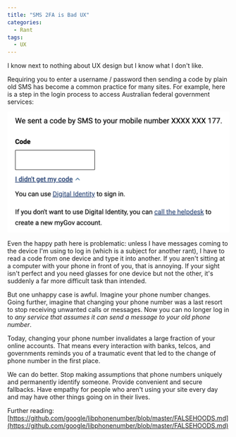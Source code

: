 ```yaml
---
title: "SMS 2FA is Bad UX"
categories:
  - Rant
tags:
  - UX
---
```


I know next to nothing about UX design but I know what I don't like.

Requiring you to enter a username / password then sending a code by plain old SMS has become a common practice for many sites. For example, here is a step in the login process to access Australian federal government services:

![myGov SMS screen](/assets/images/mygov-sms.png)

Even the happy path here is problematic: unless I have messages coming to the device I'm using to log in (which is a subject for another rant), I have to read a code from one device and type it into another. If you aren't sitting at a computer with your phone in front of you, that is annoying. If your sight isn't perfect and you need glasses for one device but not the other, it's suddenly a far more difficult task than intended.

But one unhappy case is awful. Imagine your phone number changes. Going further, imagine that changing your phone number was a last resort to stop receiving unwanted calls or messages. Now you can no longer log in to *any service that assumes it can send a message to your old phone number*.

Today, changing your phone number invalidates a large fraction of your online accounts. That means every interaction with banks, telcos, and governments reminds you of a traumatic event that led to the change of phone number in the first place.

We can do better. Stop making assumptions that phone numbers uniquely and permanently identify someone. Provide convenient and secure fallbacks. Have empathy for people who aren't using your site every day and may have other things going on in their lives.

Further reading:
	[https://github.com/google/libphonenumber/blob/master/FALSEHOODS.md](https://github.com/google/libphonenumber/blob/master/FALSEHOODS.md)